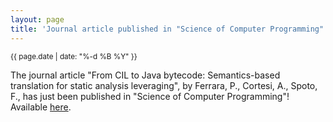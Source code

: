 ```yaml
---
layout: page
title: 'Journal article published in "Science of Computer Programming"!'
---
```


<small>{{ page.date | date: "%-d %B %Y" }}</small>

The journal article "From CIL to Java bytecode: Semantics-based translation for static analysis leveraging", by Ferrara, P., Cortesi, A., Spoto, F., has just been published in "Science of Computer Programming"! Available [here](https://doi.org/10.1016/j.scico.2020.102392).
